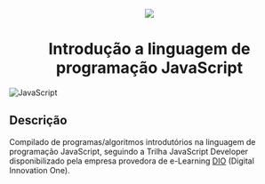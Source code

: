 <p align="center">
  <img src="https://raw.githubusercontent.com/abrahamcalf/programming-languages-logos/master/src/javascript/javascript_256x256.png">
  <h1 align="center">Introdução a linguagem de programação JavaScript</h1>
</p>

![JavaScript](https://img.shields.io/badge/javascript-%23323330.svg?style=for-the-badge&logo=javascript&logoColor=%23F7DF1E)

## Descrição

Compilado de programas/algoritmos introdutórios na linguagem de programação JavaScript, seguindo a Trilha JavaScript Developer disponibilizado pela empresa provedora de e-Learning [DIO](https://web.dio.me/home) (Digital Innovation One).
